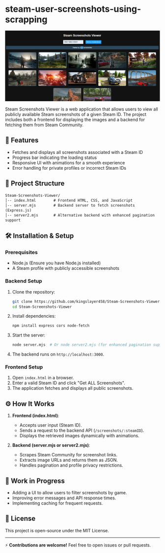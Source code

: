 # steam-user-screenshots-using-scrapping

 ![scrapping](scrapping.png)  

Steam Screenshots Viewer is a web application that allows users to view all publicly available Steam screenshots of a given Steam ID. The project includes both a frontend for displaying the images and a backend for fetching them from Steam Community.

## 🚀 Features
- Fetches and displays all screenshots associated with a Steam ID
- Progress bar indicating the loading status
- Responsive UI with animations for a smooth experience
- Error handling for private profiles or incorrect Steam IDs

## 📁 Project Structure
```
Steam-Screenshots-Viewer/
│-- index.html        # Frontend HTML, CSS, and JavaScript
│-- server.mjs        # Backend server to fetch screenshots (Express.js)
│-- server2.mjs       # Alternative backend with enhanced pagination support
```

## 🛠️ Installation & Setup

### Prerequisites
- Node.js (Ensure you have Node.js installed)
- A Steam profile with publicly accessible screenshots

### Backend Setup
1. Clone the repository:
   ```sh
   git clone https://github.com/kingslayer458/Steam-Screenshots-Viewer.git
   cd Steam-Screenshots-Viewer
   ```
2. Install dependencies:
   ```sh
   npm install express cors node-fetch
   ```
3. Start the server:
   ```sh
   node server.mjs  # Or node server2.mjs (for enhanced pagination support)
   ```
4. The backend runs on `http://localhost:3000`.

### Frontend Setup
1. Open `index.html` in a browser.
2. Enter a valid Steam ID and click "Get ALL Screenshots".
3. The application fetches and displays all public screenshots.

## ⚙️ How It Works
1. **Frontend (index.html)**:
   - Accepts user input (Steam ID).
   - Sends a request to the backend API (`/screenshots/:steamID`).
   - Displays the retrieved images dynamically with animations.
   
2. **Backend (server.mjs or server2.mjs)**:
   - Scrapes Steam Community for screenshot links.
   - Extracts image URLs and returns them as JSON.
   - Handles pagination and profile privacy restrictions.

## 🚧 Work in Progress
- Adding a UI to allow users to filter screenshots by game.
- Improving error messages and API response times.
- Implementing caching for frequent requests.

## 📜 License
This project is open-source under the MIT License.

---
⚡ **Contributions are welcome!** Feel free to open issues or pull requests.
